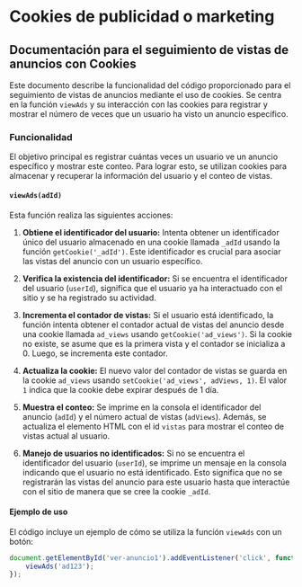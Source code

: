 # Cookies de publicidad o marketing

## Documentación para el seguimiento de vistas de anuncios con Cookies

Este documento describe la funcionalidad del código proporcionado para el seguimiento de vistas de anuncios mediante el uso de cookies. Se centra en la función `viewAds` y su interacción con las cookies para registrar y mostrar el número de veces que un usuario ha visto un anuncio específico.

### Funcionalidad

El objetivo principal es registrar cuántas veces un usuario ve un anuncio específico y mostrar este conteo. Para lograr esto, se utilizan cookies para almacenar y recuperar la información del usuario y el conteo de vistas.

#### `viewAds(adId)`

Esta función realiza las siguientes acciones:

1. **Obtiene el identificador del usuario:** Intenta obtener un identificador único del usuario almacenado en una cookie llamada `_adId` usando la función `getCookie('_adId')`. Este identificador es crucial para asociar las vistas del anuncio con un usuario específico.

2. **Verifica la existencia del identificador:** Si se encuentra el identificador del usuario (`userId`), significa que el usuario ya ha interactuado con el sitio y se ha registrado su actividad.

3. **Incrementa el contador de vistas:** Si el usuario está identificado, la función intenta obtener el contador actual de vistas del anuncio desde una cookie llamada `ad_views` usando `getCookie('ad_views')`. Si la cookie no existe, se asume que es la primera vista y el contador se inicializa a 0. Luego, se incrementa este contador.

4. **Actualiza la cookie:** El nuevo valor del contador de vistas se guarda en la cookie `ad_views` usando `setCookie('ad_views', adViews, 1)`. El valor `1` indica que la cookie debe expirar después de 1 día.

5. **Muestra el conteo:** Se imprime en la consola el identificador del anuncio (`adId`) y el número actual de vistas (`adViews`). Además, se actualiza el elemento HTML con el id `vistas` para mostrar el conteo de vistas actual al usuario.

6. **Manejo de usuarios no identificados:** Si no se encuentra el identificador del usuario (`userId`), se imprime un mensaje en la consola indicando que el usuario no está identificado. Esto significa que no se registrarán las vistas del anuncio para este usuario hasta que interactúe con el sitio de manera que se cree la cookie `_adId`.

#### Ejemplo de uso

El código incluye un ejemplo de cómo se utiliza la función `viewAds` con un botón:

```javascript
document.getElementById('ver-anuncio1').addEventListener('click', function() {
    viewAds('ad123');
});

